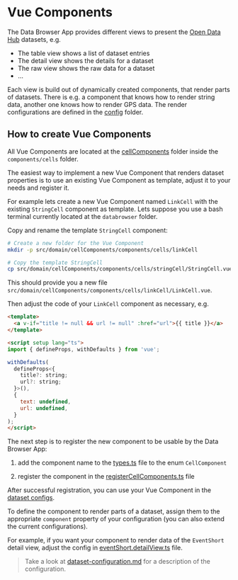 # Vue Components

The Data Browser App provides different views to present the [Open Data Hub](https://opendatahub.bz.it/) datasets, e.g.

- The table view shows a list of dataset entries
- The detail view shows the details for a dataset
- The raw view shows the raw data for a dataset
- ...

Each view is build out of dynamically created components, that render parts of datasets. There is e.g. a component that knows how to render string data, another one knows how to render GPS data. The render configurations are defined in the [config](../../databrowser/src/config) folder.

## How to create Vue Components

All Vue Components are located at the [cellComponents](../../databrowser/src/domain/cellComponents/) folder inside the `components/cells` folder.

The easiest way to implement a new Vue Component that renders dataset properties is to use an existing Vue Component as template, adjust it to your needs and register it.

For example lets create a new Vue Component named `LinkCell` with the existing `StringCell` component as template. Lets suppose you use a bash terminal currently located at the `databrowser` folder.

Copy and rename the template `StringCell` component:

```bash
# Create a new folder for the Vue Component
mkdir -p src/domain/cellComponents/components/cells/linkCell

# Copy the template StringCell
cp src/domain/cellComponents/components/cells/stringCell/StringCell.vue src/domain/cellComponents/components/cells/linkCell/LinkCell.vue
```

This should provide you a new file `src/domain/cellComponents/components/cells/linkCell/LinkCell.vue`.

Then adjust the code of your `LinkCell` component as necessary, e.g.

```html
<template>
  <a v-if="title != null && url != null" :href="url">{{ title }}</a>
</template>

<script setup lang="ts">
import { defineProps, withDefaults } from 'vue';

withDefaults(
  defineProps<{
    title?: string;
    url?: string;
  }>(),
  {
    text: undefined,
    url: undefined,
  }
);
</script>
```

The next step is to register the new component to be usable by the Data Browser App:

1. add the component name to the [types.ts](../../databrowser/src/domain/cellComponents/types.ts) file to the enum `CellComponent`

2. register the component in the [registerCellComponents.ts](../../databrowser/src/domain/cellComponents/plugins/registerCellComponents.ts) file

After successful registration, you can use your Vue Component in the [dataset configs](../../databrowser/src/config).

To define the component to render parts of a dataset, assign them to the appropriate `component` property of your configuration (you can also extend the current configurations).

For example, if you want your component to render data of the `EventShort` detail view, adjust the config in [eventShort.detailView.ts](../../databrowser/src/config/tourism/eventShort/eventShort.detailView.ts) file.

> Take a look at [dataset-configuration.md](./dataset-configuration.md) for a description of the configuration.
